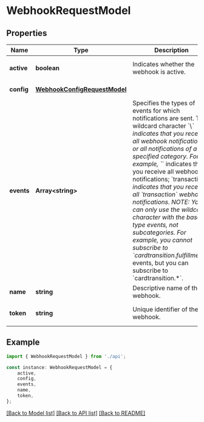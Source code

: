 # WebhookRequestModel


## Properties

Name | Type | Description | Notes
------------ | ------------- | ------------- | -------------
**active** | **boolean** | Indicates whether the webhook is active. | [optional] [default to true]
**config** | [**WebhookConfigRequestModel**](WebhookConfigRequestModel.md) |  | [default to undefined]
**events** | **Array&lt;string&gt;** | Specifies the types of events for which notifications are sent.  The wildcard character &#x60;\\*&#x60; indicates that you receive all webhook notifications, or all notifications of a specified category. For example, &#x60;*&#x60; indicates that you receive all webhook notifications; &#x60;transaction.*&#x60; indicates that you receive all &#x60;transaction&#x60; webhook notifications.  *NOTE:* You can only use the wildcard character with the _base_ type events, not subcategories. For example, you cannot subscribe to &#x60;cardtransition.fulfillment.\\*&#x60; events, but you can subscribe to &#x60;cardtransition.*&#x60;. | [default to undefined]
**name** | **string** | Descriptive name of the webhook. | [default to undefined]
**token** | **string** | Unique identifier of the webhook. | [optional] [default to undefined]

## Example

```typescript
import { WebhookRequestModel } from './api';

const instance: WebhookRequestModel = {
    active,
    config,
    events,
    name,
    token,
};
```

[[Back to Model list]](../README.md#documentation-for-models) [[Back to API list]](../README.md#documentation-for-api-endpoints) [[Back to README]](../README.md)
